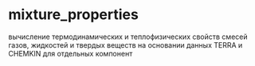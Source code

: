 # mixture_properties
вычисление термодинамических и теплофизических свойств смесей газов, жидкостей и твердых веществ на основании данных TERRA и CHEMKIN для отдельных компонент

